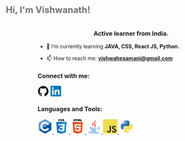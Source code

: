 <!DOCTYPE html>
<html lang="en"> <head><style>
        .animated-text {
            font-size: 24px;
            font-weight: bold;
            display: inline-block;
            position: relative;
            animation: slide-in 3s ease-in-out infinite alternate;
        }
        @keyframes slide-in {
            from {
                transform: translateX(-100%);
                opacity: 0;
            }
            to {
                transform: translateX(0);
                opacity: 1;
            }
        }
    </style></head>
<body>
    <h1 class="animated-text">Hi, I'm Vishwanath!</h1>
  
<h3 align="center">Active learner from India.</h3>

</body></html>

- 🌱 I’m currently learning **JAVA, CSS, React JS, Python.**

- 📫 How to reach me: **vishwahesamani@gmail.com**

<h3 align="left">Connect with me:</h3>
<p align="left">
  <a href="https://github.com/yourusername" target="blank"><img align="center" src="https://raw.githubusercontent.com/devicons/devicon/master/icons/github/github-original.svg" alt="github" height="30" width="30" /></a>
  <a href="www.linkedin.com/in/vishwanath-h-300b63251" target="blank"><img align="center" src="https://raw.githubusercontent.com/devicons/devicon/master/icons/linkedin/linkedin-original.svg" alt="linkedin" height="30" width="30" /></a>
</p>

<h3 align="left">Languages and Tools:</h3>
<p align="left"> 
  <a href="https://www.cprogramming.com/" target="_blank" rel="noreferrer"> <img src="https://raw.githubusercontent.com/devicons/devicon/master/icons/c/c-original.svg" alt="c" width="40" height="40"/> </a> 
  <a href="https://www.w3schools.com/css/" target="_blank" rel="noreferrer"> <img src="https://raw.githubusercontent.com/devicons/devicon/master/icons/css3/css3-original-wordmark.svg" alt="css3" width="40" height="40"/> </a> 
  <a href="https://www.w3.org/html/" target="_blank" rel="noreferrer"> <img src="https://raw.githubusercontent.com/devicons/devicon/master/icons/html5/html5-original-wordmark.svg" alt="html5" width="40" height="40"/> </a> 
  <a href="https://www.java.com" target="_blank" rel="noreferrer"> <img src="https://raw.githubusercontent.com/devicons/devicon/master/icons/java/java-original.svg" alt="java" width="40" height="40"/> </a> 
  <a href="https://developer.mozilla.org/en-US/docs/Web/JavaScript" target="_blank" rel="noreferrer"> <img src="https://raw.githubusercontent.com/devicons/devicon/master/icons/javascript/javascript-original.svg" alt="javascript" width="40" height="40"/> </a> 
  <a href="https://www.python.org" target="_blank" rel="noreferrer"> <img src="https://raw.githubusercontent.com/devicons/devicon/master/icons/python/python-original.svg" alt="python" width="40" height="40"/> </a>
</p>
